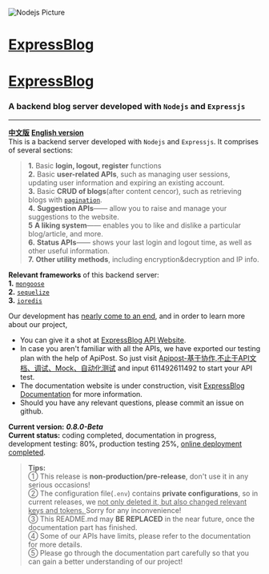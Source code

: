 ![Nodejs Picture](https://i1.hdslb.com/bfs/archive/43522aed95e85f89f5ced9f7ba82381bdfc7676d.jpg@480w_270h_1c)
# [ExpressBlog](https://api.expressjsblog.com.cn) 
# [ExpressBlog](https://api.expressjsblog.com.cn)
### A backend blog server developed with `Nodejs` and `Expressjs`  
---
[**中文版**](README.zh_CN.md) [**English version**](README..md)   
This is a backend server developed with `Nodejs` and `Expressjs`. It comprises of several sections:  
> **1.** Basic **login, logout, register** functions  
**2.** Basic **user-related APIs**, such as managing user sessions, updating user information and expiring an existing account.  
**3.** Basic **CRUD of blogs**(after content cencor), such as retrieving blogs with [`pagination`](https://www.npmjs.com/package/mongoose-paginate).   
**4.** **Suggestion APIs**—— allow you to raise and manage your suggestions to the website.  
**5** **A liking system**—— enables you to like and dislike a particular blog/article, and more.  
**6.** **Status APIs**——  shows your last login and logout time, as well as other useful information.  
**7.** **Other utility methods**, including encryption&decryption and IP info.

**Relevant frameworks** of this backend server:   
**1.** [`mongoose`](https://mongoosejs.com/)  
**2.** [`sequelize`](https://www.sequelize.cn/)  
**3.** [`ioredis`](https://www.npmjs.com/package/ioredis)

Our development has <u>nearly come to an end</u>, and in order to learn more about our project, 
* You can give it a shot at [ExpressBlog API Website](https://api.expressjsblog.com.cn).
* In case you aren't familiar with all the APIs, we have exported our testing plan with the help of ApiPost. So just visit [Apipost-基于协作,不止于API文档、调试、Mock、自动化测试](https://console-docs.apipost.cn/passwordPage/30bad7c674aabf61?pathname=/preview/cb00dda5060d2a49/30bad7c674aabf61&&target_id=null&&name=blogs) and input 611492611492 to start your API test.
* The documentation website is under construction, visit [ExpressBlog Documentation](https://www.expressjsblog.com.cn) for more information.
* Should you have any relevant questions, please commit an issue on github.

**Current version:** ***0.8.0-Beta***  
**Current status:** coding completed, documentation in progress, development testing: 80%, production testing 25%, <u> online deployment completed</u>.  
> **Tips:**  
> ① This release is **non-production/pre-release**, don't use it in any serious occasions!  
> ② The configuration file(`.env`) contains **private configurations**, so in current releases, we <u>not only deleted it, but also changed relevant keys and tokens. </u>Sorry for any inconvenience!  
> ③ This README.md may **BE REPLACED** in the near future, once the documentation part has finished.  
> ④ Some of our APIs have limits, please refer to the documentation for more details.  
> ⑤ Please go through the documentation part carefully so that you can gain a better understanding of our project!  

